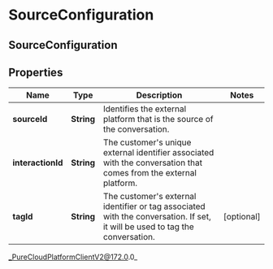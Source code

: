 # SourceConfiguration

## SourceConfiguration

## Properties

|Name | Type | Description | Notes|
|------------ | ------------- | ------------- | -------------|
| **sourceId** | **String** | Identifies the external platform that is the source of the conversation. | |
| **interactionId** | **String** | The customer&#39;s unique external identifier associated with the conversation that comes from the external platform. | |
| **tagId** | **String** | The customer&#39;s external identifier or tag associated with the conversation. If set, it will be used to tag the conversation. | [optional] |



_PureCloudPlatformClientV2@172.0.0_
